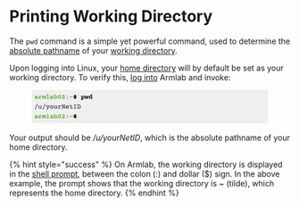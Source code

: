 # Printing Working Directory

The `pwd` command is a simple yet powerful command, used to determine the [absolute pathname](../filesystem/pathnames.md#absolute-pathnames) of your [working directory](../filesystem/notable-directories.md#working-directory).

Upon logging into Linux, your [home directory](../filesystem/notable-directories.md#home-directory) will by default be set as your working directory. To verify this, [log into](../../cos217-computing-environment/armlab/logging-into-armlab.md#logging-into-armlab) Armlab and invoke:

<figure><img src="../../.gitbook/assets/Screenshot 2023-04-25 at 10.08.38 PM.png" alt=""><figcaption></figcaption></figure>

Your output should be _/u/yourNetID_, which is the absolute pathname of your home directory.

{% hint style="success" %}
On Armlab, the working directory is displayed in the [shell prompt](../warm-up-commands.md#shell-prompt), between the colon (:) and dollar ($) sign. In the above example, the prompt shows that the working directory is \~ (tilde), which represents the home directory.
{% endhint %}
